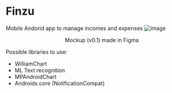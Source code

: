 # Finzu
Mobile Andorid app to manage incomes and expenses
![image](https://github.com/user-attachments/assets/7675e47d-2671-4aff-b798-3a9168993136)
<p align="center">Mockup (v0.1) made in Figma</p>

Possible libraries to use:
- WilliamChart
- ML Text recognition
- MPAndroidChart
- Androidx.core (NotificationCompat)

